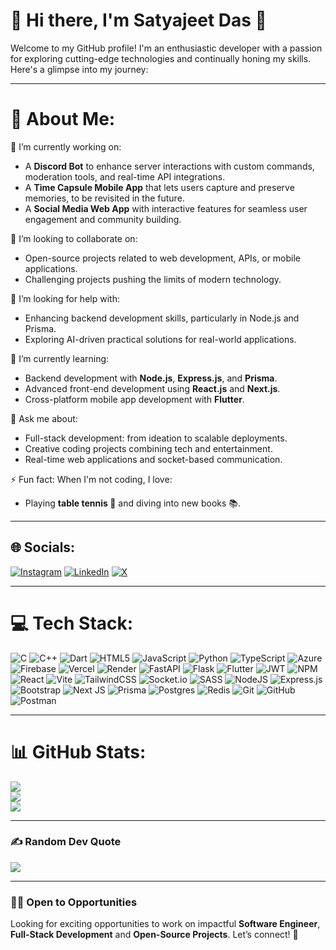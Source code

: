 # 🌟 Hi there, I'm Satyajeet Das 👋

Welcome to my GitHub profile! I'm an enthusiastic developer with a passion for exploring cutting-edge technologies and continually honing my skills. Here's a glimpse into my journey:

---

# 💫 About Me:
🔭 I’m currently working on:
- A **Discord Bot** to enhance server interactions with custom commands, moderation tools, and real-time API integrations.
- A **Time Capsule Mobile App** that lets users capture and preserve memories, to be revisited in the future.
- A **Social Media Web App** with interactive features for seamless user engagement and community building.

👯 I’m looking to collaborate on:
- Open-source projects related to web development, APIs, or mobile applications.
- Challenging projects pushing the limits of modern technology.

🤝 I’m looking for help with:
- Enhancing backend development skills, particularly in Node.js and Prisma.
- Exploring AI-driven practical solutions for real-world applications.

🌱 I’m currently learning:
- Backend development with **Node.js**, **Express.js**, and **Prisma**.
- Advanced front-end development using **React.js** and **Next.js**.
- Cross-platform mobile app development with **Flutter**.

💬 Ask me about:
- Full-stack development: from ideation to scalable deployments.
- Creative coding projects combining tech and entertainment.
- Real-time web applications and socket-based communication.

⚡ Fun fact:
When I'm not coding, I love:
- Playing **table tennis 🏓** and diving into new books 📚.

---

## 🌐 Socials:
[![Instagram](https://img.shields.io/badge/Instagram-%23E4405F.svg?logo=Instagram&logoColor=white)](https://instagram.com/satyajeet_1709) [![LinkedIn](https://img.shields.io/badge/LinkedIn-%230077B5.svg?logo=linkedin&logoColor=white)](https://linkedin.com/in/satyajeet-das-iiitr) [![X](https://img.shields.io/badge/X-black.svg?logo=X&logoColor=white)](https://x.com/SatyajeetD7490) 

---

# 💻 Tech Stack:
![C](https://img.shields.io/badge/c-%2300599C.svg?style=for-the-badge&logo=c&logoColor=white) ![C++](https://img.shields.io/badge/c++-%2300599C.svg?style=for-the-badge&logo=c%2B%2B&logoColor=white) ![Dart](https://img.shields.io/badge/dart-%230175C2.svg?style=for-the-badge&logo=dart&logoColor=white) ![HTML5](https://img.shields.io/badge/html5-%23E34F26.svg?style=for-the-badge&logo=html5&logoColor=white) ![JavaScript](https://img.shields.io/badge/javascript-%23323330.svg?style=for-the-badge&logo=javascript&logoColor=%23F7DF1E) ![Python](https://img.shields.io/badge/python-3670A0?style=for-the-badge&logo=python&logoColor=ffdd54) ![TypeScript](https://img.shields.io/badge/typescript-%23007ACC.svg?style=for-the-badge&logo=typescript&logoColor=white) ![Azure](https://img.shields.io/badge/azure-%230072C6.svg?style=for-the-badge&logo=microsoftazure&logoColor=white) ![Firebase](https://img.shields.io/badge/firebase-%23039BE5.svg?style=for-the-badge&logo=firebase) ![Vercel](https://img.shields.io/badge/vercel-%23000000.svg?style=for-the-badge&logo=vercel&logoColor=white) ![Render](https://img.shields.io/badge/Render-%46E3B7.svg?style=for-the-badge&logo=render&logoColor=white) ![FastAPI](https://img.shields.io/badge/FastAPI-005571?style=for-the-badge&logo=fastapi) ![Flask](https://img.shields.io/badge/flask-%23000.svg?style=for-the-badge&logo=flask&logoColor=white) ![Flutter](https://img.shields.io/badge/Flutter-%2302569B.svg?style=for-the-badge&logo=Flutter&logoColor=white) ![JWT](https://img.shields.io/badge/JWT-black?style=for-the-badge&logo=JSON%20web%20tokens) ![NPM](https://img.shields.io/badge/NPM-%23CB3837.svg?style=for-the-badge&logo=npm&logoColor=white) ![React](https://img.shields.io/badge/react-%2320232a.svg?style=for-the-badge&logo=react&logoColor=%2361DAFB) ![Vite](https://img.shields.io/badge/vite-%23646CFF.svg?style=for-the-badge&logo=vite&logoColor=white) ![TailwindCSS](https://img.shields.io/badge/tailwindcss-%2338B2AC.svg?style=for-the-badge&logo=tailwind-css&logoColor=white) ![Socket.io](https://img.shields.io/badge/Socket.io-black?style=for-the-badge&logo=socket.io&badgeColor=010101) ![SASS](https://img.shields.io/badge/SASS-hotpink.svg?style=for-the-badge&logo=SASS&logoColor=white) ![NodeJS](https://img.shields.io/badge/node.js-6DA55F?style=for-the-badge&logo=node.js&logoColor=white) ![Express.js](https://img.shields.io/badge/express.js-%23404d59.svg?style=for-the-badge&logo=express&logoColor=%2361DAFB) ![Bootstrap](https://img.shields.io/badge/bootstrap-%238511FA.svg?style=for-the-badge&logo=bootstrap&logoColor=white) ![Next JS](https://img.shields.io/badge/Next-black?style=for-the-badge&logo=next.js&logoColor=white) ![Prisma](https://img.shields.io/badge/Prisma-3982CE?style=for-the-badge&logo=Prisma&logoColor=white) ![Postgres](https://img.shields.io/badge/postgres-%23316192.svg?style=for-the-badge&logo=postgresql&logoColor=white) ![Redis](https://img.shields.io/badge/redis-%23DD0031.svg?style=for-the-badge&logo=redis&logoColor=white) ![Git](https://img.shields.io/badge/git-%23F05033.svg?style=for-the-badge&logo=git&logoColor=white) ![GitHub](https://img.shields.io/badge/github-%23121011.svg?style=for-the-badge&logo=github&logoColor=white) ![Postman](https://img.shields.io/badge/Postman-FF6C37?style=for-the-badge&logo=postman&logoColor=white)

---

# 📊 GitHub Stats:
![](https://github-readme-stats.vercel.app/api?username=Satyajeet-Das&theme=dark&hide_border=false&include_all_commits=false&count_private=false)<br/>
![](https://github-readme-streak-stats.herokuapp.com/?user=Satyajeet-Das&theme=dark&hide_border=false)<br/>
![](https://github-readme-stats.vercel.app/api/top-langs/?username=Satyajeet-Das&theme=dark&hide_border=false&include_all_commits=false&count_private=false&layout=compact)

---

### ✍️ Random Dev Quote
![](https://quotes-github-readme.vercel.app/api?type=horizontal&theme=radical)

---
### 👨‍💻 **Open to Opportunities**
Looking for exciting opportunities to work on impactful **Software Engineer**, **Full-Stack Development** and **Open-Source Projects**. Let’s connect! 🚀
